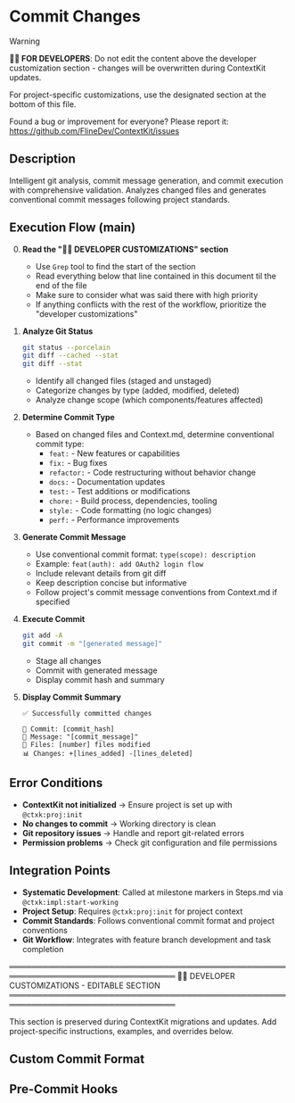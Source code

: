 # Commit Changes
<!-- Template Version: 11 | ContextKit: 0.1.0 | Updated: 2025-10-02 -->

> [!WARNING]
> **👩‍💻 FOR DEVELOPERS**: Do not edit the content above the developer customization section - changes will be overwritten during ContextKit updates.
>
> For project-specific customizations, use the designated section at the bottom of this file.
>
> Found a bug or improvement for everyone? Please report it: https://github.com/FlineDev/ContextKit/issues

## Description
Intelligent git analysis, commit message generation, and commit execution with comprehensive validation. Analyzes changed files and generates conventional commit messages following project standards.

## Execution Flow (main)

0. **Read the "👩‍💻 DEVELOPER CUSTOMIZATIONS" section**
   - Use `Grep` tool to find the start of the section
   - Read everything below that line contained in this document til the end of the file
   - Make sure to consider what was said there with high priority
   - If anything conflicts with the rest of the workflow, prioritize the "developer customizations"

1. **Analyze Git Status**
   ```bash
   git status --porcelain
   git diff --cached --stat
   git diff --stat
   ```
   - Identify all changed files (staged and unstaged)
   - Categorize changes by type (added, modified, deleted)
   - Analyze change scope (which components/features affected)

2. **Determine Commit Type**
   - Based on changed files and Context.md, determine conventional commit type:
     - `feat:` - New features or capabilities
     - `fix:` - Bug fixes
     - `refactor:` - Code restructuring without behavior change
     - `docs:` - Documentation updates
     - `test:` - Test additions or modifications
     - `chore:` - Build process, dependencies, tooling
     - `style:` - Code formatting (no logic changes)
     - `perf:` - Performance improvements

3. **Generate Commit Message**
   - Use conventional commit format: `type(scope): description`
   - Example: `feat(auth): add OAuth2 login flow`
   - Include relevant details from git diff
   - Keep description concise but informative
   - Follow project's commit message conventions from Context.md if specified

4. **Execute Commit**
   ```bash
   git add -A
   git commit -m "[generated message]"
   ```
   - Stage all changes
   - Commit with generated message
   - Display commit hash and summary

5. **Display Commit Summary**
   ```
   ✅ Successfully committed changes

   📝 Commit: [commit_hash]
   💬 Message: "[commit_message]"
   📂 Files: [number] files modified
   📊 Changes: +[lines_added] -[lines_deleted]
   ```

## Error Conditions

- **ContextKit not initialized** → Ensure project is set up with `@ctxk:proj:init`
- **No changes to commit** → Working directory is clean
- **Git repository issues** → Handle and report git-related errors
- **Permission problems** → Check git configuration and file permissions

## Integration Points

- **Systematic Development**: Called at milestone markers in Steps.md via `@ctxk:impl:start-working`
- **Project Setup**: Requires `@ctxk:proj:init` for project context
- **Commit Standards**: Follows conventional commit format and project conventions
- **Git Workflow**: Integrates with feature branch development and task completion

════════════════════════════════════════════════════════════════════════════════
👩‍💻 DEVELOPER CUSTOMIZATIONS - EDITABLE SECTION
════════════════════════════════════════════════════════════════════════════════

This section is preserved during ContextKit migrations and updates.
Add project-specific instructions, examples, and overrides below.

## Custom Commit Format
<!-- Add project-specific commit message format requirements -->

## Pre-Commit Hooks
<!-- Document any project-specific pre-commit requirements -->
